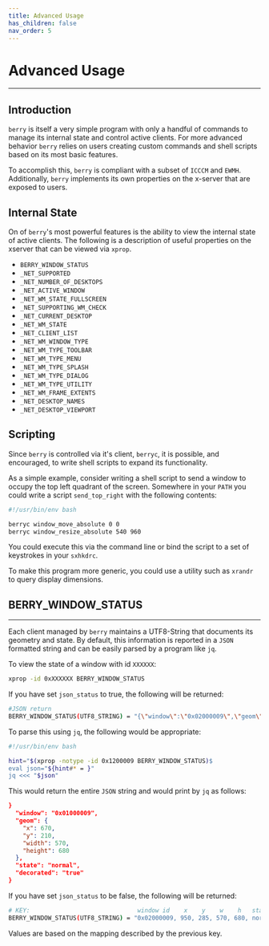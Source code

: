 ```yaml
---
title: Advanced Usage
has_children: false
nav_order: 5
---
```


# Advanced Usage

---

## Introduction

`berry` is itself a very simple program with only a handful of commands
to manage its internal state and control active clients.
For more advanced behavior `berry` relies on users creating custom
commands and shell scripts based on its most basic features. 

To accomplish this, `berry` is compliant with a subset of `ICCCM` and `EWMH`.
Additionally, `berry` implements its own properties on the x-server
that are exposed to users.

## Internal State

On of `berry`'s most powerful features is the ability to view the internal state
of active clients.
The following is a description of useful properties on the xserver
that can be viewed via `xprop`.

* `BERRY_WINDOW_STATUS`
* `_NET_SUPPORTED`
* `_NET_NUMBER_OF_DESKTOPS`
* `_NET_ACTIVE_WINDOW`
* `_NET_WM_STATE_FULLSCREEN`
* `_NET_SUPPORTING_WM_CHECK`
* `_NET_CURRENT_DESKTOP`
* `_NET_WM_STATE`
* `_NET_CLIENT_LIST`
* `_NET_WM_WINDOW_TYPE`
* `_NET_WM_TYPE_TOOLBAR`
* `_NET_WM_TYPE_MENU`
* `_NET_WM_TYPE_SPLASH`
* `_NET_WM_TYPE_DIALOG`
* `_NET_WM_TYPE_UTILITY`
* `_NET_WM_FRAME_EXTENTS`
* `_NET_DESKTOP_NAMES`
* `_NET_DESKTOP_VIEWPORT`

## Scripting

Since `berry` is controlled via it's client, `berryc`, it is possible, and encouraged,
to write shell scripts to expand its functionality.

As a simple example, consider writing a shell script to send a window to occupy
the top left quadrant of the screen.
Somewhere in your `PATH` you could write a script `send_top_right` with the following
contents:
```bash
#!/usr/bin/env bash

berryc window_move_absolute 0 0
berryc window_resize_absolute 540 960
```

You could execute this via the command line or bind the script to a set of keystrokes
in your `sxhkdrc`.

To make this program more generic, you could use a utility such as `xrandr`
to query display dimensions.

## BERRY_WINDOW_STATUS

---

Each client managed by `berry` maintains a UTF8-String that documents
its geometry and state. By default, this information is reported
in a `JSON` formatted string and can be easily parsed by a program like `jq`.

To view the state of a window with id `XXXXXX`:
```bash
xprop -id 0xXXXXXX BERRY_WINDOW_STATUS
```
If you have set `json_status` to true, the following will be returned:
```bash
#JSON return
BERRY_WINDOW_STATUS(UTF8_STRING) = "{\"window\":\"0x02000009\",\"geom\":{\"x\":950,\"y\":285,\"width\":570,\"height\":680,},\"state\":normal,\"decorated\":true}"
```
To parse this using `jq`, the following would be appropriate:
```bash
#!/usr/bin/env bash

hint="$(xprop -notype -id 0x1200009 BERRY_WINDOW_STATUS)$
eval json="${hint#* = }"
jq <<< "$json"
```

This would return the entire `JSON` string and would print by `jq` as follows:
```json
}
  "window": "0x01000009",
  "geom": {
    "x": 670,
    "y": 210,
    "width": 570,
    "height": 680
  },
  "state": "normal",
  "decorated": "true"
}
```

If you have set `json_status` to be false, the following will be returned:

```bash
# KEY:                              window id    x    y    w    h   state   dec
BERRY_WINDOW_STATUS(UTF8_STRING) = "0x02000009, 950, 285, 570, 680, normal, true"
```
Values are based on the mapping described by the previous key.

